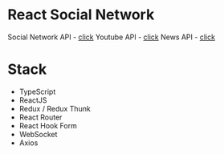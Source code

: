 # React Social Network

Social Network API - [click](https://social-network.samuraijs.com/docs#samuraijs_social_network)
Youtube API - [click](https://developers.google.com/youtube/v3)
News API - [click](https://newsapi.org/)

# Stack

- TypeScript
- ReactJS
- Redux / Redux Thunk
- React Router
- React Hook Form
- WebSocket
- Axios
